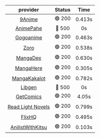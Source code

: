 | **provider** | **Status** | **Time** |
|:--------:|:------:|:----:|
|  [9Anime](https://9anime.to)  | 🟢 200 | 0.413s |
| [AnimePahe](https://animepahe.com) | 🔴 500 | 0s |
|  [Gogoanime](https://gogoanime.gg)  | 🟢 200 | 0.463s |
|  [Zoro](https://zoro.to)  | 🟢 200 | 0.538s |
|  [MangaDex](https://mangadex.org)  | 🟢 200 | 0.630s |
|  [MangaHere](http://www.mangahere.cc)  | 🟢 200 | 0.305s |
|  [MangaKakalot](https://mangakakalot.com)  | 🟢 200 | 0.782s |
| [Libgen](http://libgen) | 🔴 500 | 0s |
|  [GetComics](https://getcomics.info/)  | 🟢 200 | 4.05s |
|  [Read Light Novels](https://readlightnovels.net)  | 🟢 200 | 0.799s |
|  [FlixHQ](https://flixhq.to)  | 🟢 200 | 0.495s |
|  [AnilistWithKitsu](https://anilist.co/)  | 🟢 200 | 0.103s |
